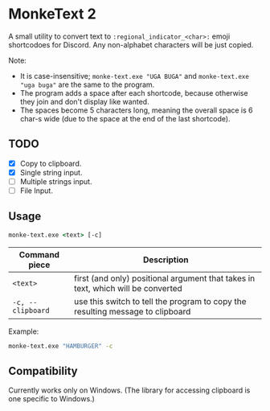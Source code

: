 # MonkeText 2

A small utility to convert text to `:regional_indicator_<char>:` emoji shortcodoes for Discord. Any non-alphabet characters will be just copied.

Note:
- It is case-insensitive; `monke-text.exe "UGA BUGA"` and `monke-text.exe "uga buga"` are the same to the program.
- The program adds a space after each shortcode, because otherwise they join and don't display like wanted.
- The spaces become 5 characters long, meaning the overall space is 6 char-s wide (due to the space at the end of the last shortcode).

## TODO
- [x] Copy to clipboard.
- [x] Single string input.
- [ ] Multiple strings input.
- [ ] File Input.

## Usage
```bat
monke-text.exe <text> [-c]
```

| Command piece     | Description                                                                      |
|-------------------|----------------------------------------------------------------------------------|
| `<text>`          | first (and only) positional argument that takes in text, which will be converted |
| `-c, --clipboard` | use this switch to tell the program to copy the resulting message to clipboard   |

Example:
```bat
monke-text.exe "HAMBURGER" -c
```

## Compatibility

Currently works only on Windows. (The library for accessing clipboard is one specific to Windows.)
